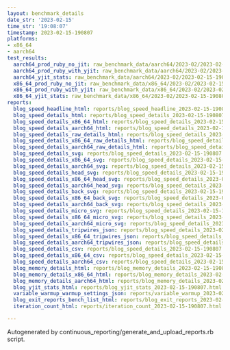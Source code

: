 ```yaml
---
layout: benchmark_details
date_str: '2023-02-15'
time_str: '19:08:07'
timestamp: 2023-02-15-190807
platforms:
- x86_64
- aarch64
test_results:
  aarch64_prod_ruby_no_jit: raw_benchmark_data/aarch64/2023-02/2023-02-15-190807_basic_benchmark_aarch64_prod_ruby_no_jit.json
  aarch64_prod_ruby_with_yjit: raw_benchmark_data/aarch64/2023-02/2023-02-15-190807_basic_benchmark_aarch64_prod_ruby_with_yjit.json
  aarch64_yjit_stats: raw_benchmark_data/aarch64/2023-02/2023-02-15-190807_basic_benchmark_aarch64_yjit_stats.json
  x86_64_prod_ruby_no_jit: raw_benchmark_data/x86_64/2023-02/2023-02-15-190807_basic_benchmark_x86_64_prod_ruby_no_jit.json
  x86_64_prod_ruby_with_yjit: raw_benchmark_data/x86_64/2023-02/2023-02-15-190807_basic_benchmark_x86_64_prod_ruby_with_yjit.json
  x86_64_yjit_stats: raw_benchmark_data/x86_64/2023-02/2023-02-15-190807_basic_benchmark_x86_64_yjit_stats.json
reports:
  blog_speed_headline_html: reports/blog_speed_headline_2023-02-15-190807.html
  blog_speed_details_html: reports/blog_speed_details_2023-02-15-190807.html
  blog_speed_details_x86_64_html: reports/blog_speed_details_2023-02-15-190807.x86_64.html
  blog_speed_details_aarch64_html: reports/blog_speed_details_2023-02-15-190807.aarch64.html
  blog_speed_details_raw_details_html: reports/blog_speed_details_2023-02-15-190807.raw_details.html
  blog_speed_details_x86_64_raw_details_html: reports/blog_speed_details_2023-02-15-190807.x86_64.raw_details.html
  blog_speed_details_aarch64_raw_details_html: reports/blog_speed_details_2023-02-15-190807.aarch64.raw_details.html
  blog_speed_details_svg: reports/blog_speed_details_2023-02-15-190807.svg
  blog_speed_details_x86_64_svg: reports/blog_speed_details_2023-02-15-190807.x86_64.svg
  blog_speed_details_aarch64_svg: reports/blog_speed_details_2023-02-15-190807.aarch64.svg
  blog_speed_details_head_svg: reports/blog_speed_details_2023-02-15-190807.head.svg
  blog_speed_details_x86_64_head_svg: reports/blog_speed_details_2023-02-15-190807.x86_64.head.svg
  blog_speed_details_aarch64_head_svg: reports/blog_speed_details_2023-02-15-190807.aarch64.head.svg
  blog_speed_details_back_svg: reports/blog_speed_details_2023-02-15-190807.back.svg
  blog_speed_details_x86_64_back_svg: reports/blog_speed_details_2023-02-15-190807.x86_64.back.svg
  blog_speed_details_aarch64_back_svg: reports/blog_speed_details_2023-02-15-190807.aarch64.back.svg
  blog_speed_details_micro_svg: reports/blog_speed_details_2023-02-15-190807.micro.svg
  blog_speed_details_x86_64_micro_svg: reports/blog_speed_details_2023-02-15-190807.x86_64.micro.svg
  blog_speed_details_aarch64_micro_svg: reports/blog_speed_details_2023-02-15-190807.aarch64.micro.svg
  blog_speed_details_tripwires_json: reports/blog_speed_details_2023-02-15-190807.tripwires.json
  blog_speed_details_x86_64_tripwires_json: reports/blog_speed_details_2023-02-15-190807.x86_64.tripwires.json
  blog_speed_details_aarch64_tripwires_json: reports/blog_speed_details_2023-02-15-190807.aarch64.tripwires.json
  blog_speed_details_csv: reports/blog_speed_details_2023-02-15-190807.csv
  blog_speed_details_x86_64_csv: reports/blog_speed_details_2023-02-15-190807.x86_64.csv
  blog_speed_details_aarch64_csv: reports/blog_speed_details_2023-02-15-190807.aarch64.csv
  blog_memory_details_html: reports/blog_memory_details_2023-02-15-190807.html
  blog_memory_details_x86_64_html: reports/blog_memory_details_2023-02-15-190807.x86_64.html
  blog_memory_details_aarch64_html: reports/blog_memory_details_2023-02-15-190807.aarch64.html
  blog_yjit_stats_html: reports/blog_yjit_stats_2023-02-15-190807.html
  variable_warmup_warmup_settings_json: reports/variable_warmup_2023-02-15-190807.warmup_settings.json
  blog_exit_reports_bench_list_html: reports/blog_exit_reports_2023-02-15-190807.bench_list.html
  iteration_count_html: reports/iteration_count_2023-02-15-190807.html

---
```

Autogenerated by continuous_reporting/generate_and_upload_reports.rb script.
